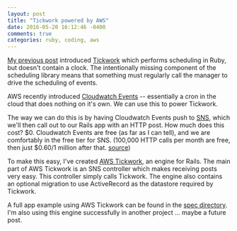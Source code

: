 ```yaml
---
layout: post
title: "Tickwork powered by AWS"
date: 2016-05-20 16:12:46 -0400
comments: true
categories: ruby, coding, aws
---
```


[My previous post](http://softwaregravy.com/blog/2016/05/20/introducing-tickwork/) introduced [Tickwork](https://github.com/softwaregravy/tickwork) which performs scheduling in Ruby, but doesn't contain a clock.
The intentionally missing component of the scheduling library means that something must regularly call the manager to drive the scheduling of events.

AWS recently introduced [Cloudwatch Events](https://aws.amazon.com/blogs/aws/new-cloudwatch-events-track-and-respond-to-changes-to-your-aws-resources/) -- essentially a cron in the cloud that does nothing on it's own.
We can use this to power Tickwork. 

The way we can do this is by having Cloudwatch Events push to [SNS](https://aws.amazon.com/sns/), which we'll then call out to our Rails app with an HTTP post.
How much does this cost? $0. Cloudwatch Events are free (as far as I can tell), and we are comfortably in the free tier for SNS. (100,000 HTTP calls per month are free, then just $0.60/1 million after that. [source](https://aws.amazon.com/sns/))

To make this easy, I've created [AWS Tickwork](https://github.com/softwaregravy/aws_tickwork), an engine for Rails. 
The main part of AWS Tickwork is an SNS controller which makes receiving posts very easy. 
This controller simply calls Tickwork.  The engine also contains an optional migration to use ActiveRecord as the datastore required by Tickwork. 

A full app example using AWS Tickwork can be found in the [spec directory](https://github.com/softwaregravy/aws_tickwork/tree/master/spec/dummy). 
I'm also using this engine successfully in another project ... maybe a future post.

